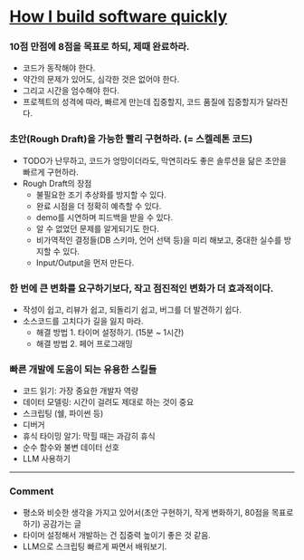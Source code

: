 # [How I build software quickly](https://evanhahn.com/how-i-build-software-quickly/)

### 10점 만점에 8점을 목표로 하되, 제때 완료하라.
- 코드가 동작해야 한다.
- 약간의 문제가 있어도, 심각한 것은 없어야 한다.
- 그리고 시간을 엄수해야 한다.
- 프로젝트의 성격에 따라, 빠르게 만는데 집중할지, 코드 품질에 집중할지가 달라진다.

### 초안(Rough Draft)을 가능한 빨리 구현하라. (= 스켈레톤 코드)
- TODO가 난무하고, 코드가 엉망이더라도, 막연히라도 좋은 솔루션을 닮은 초안을 빠르게 구현하라.
- Rough Draft의 장점
  - 불필요한 조기 추상화를 방지할 수 있다.
  - 완료 시점을 더 정확히 예측할 수 있다.
  - demo를 시연하며 피드백을 받을 수 있다.
  - 알 수 없었던 문제를 알게되기도 한다.
  - 비가역적인 결정들(DB 스키마, 언어 선택 등)을 미리 해보고, 중대한 실수를 방지할 수 있다.
  - Input/Output을 먼저 만든다.

### 한 번에 큰 변화를 요구하기보다, 작고 점진적인 변화가 더 효과적이다.
- 작성이 쉽고, 리뷰가 쉽고, 되돌리기 쉽고, 버그를 더 발견하기 쉽다.
- 소스코드를 고치다가 길을 잃지 마라.
  - 해결 방법 1. 타이머 설정하기. (15분 ~ 1시간)
  - 해결 방법 2. 페어 프로그래밍

### 빠른 개발에 도움이 되는 유용한 스킬들
- 코드 읽기: 가장 중요한 개발자 역량
- 데이터 모델링: 시간이 걸려도 제대로 하는 것이 중요
- 스크립팅 (쉘, 파이썬 등)
- 디버거
- 휴식 타이밍 알기: 막힐 때는 과감히 휴식
- 순수 함수와 불변 데이터 선호
- LLM 사용하기

---
### Comment
- 평소와 비슷한 생각을 가지고 있어서(초안 구현하기, 작게 변화하기, 80점을 목표로 하기) 공감가는 글
- 타이머 설정해서 개발하는 건 집중력 높이기 좋은 것 같음.
- LLM으로 스크립팅 빠르게 짜면서 배워보기.
